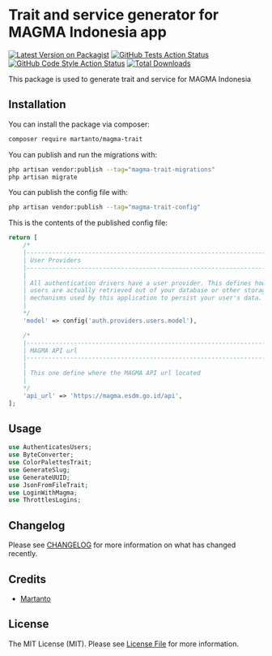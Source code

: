 # Trait and service generator for MAGMA Indonesia app

[![Latest Version on Packagist](https://img.shields.io/packagist/v/martanto/magma-trait.svg?style=flat-square)](https://packagist.org/packages/martanto/magma-trait)
[![GitHub Tests Action Status](https://img.shields.io/github/actions/workflow/status/martanto/magma-trait/run-tests.yml?branch=main&label=tests&style=flat-square)](https://github.com/martanto/magma-trait/actions?query=workflow%3Arun-tests+branch%3Amain)
[![GitHub Code Style Action Status](https://img.shields.io/github/actions/workflow/status/martanto/magma-trait/fix-php-code-style-issues.yml?branch=main&label=code%20style&style=flat-square)](https://github.com/martanto/magma-trait/actions?query=workflow%3A"Fix+PHP+code+style+issues"+branch%3Amain)
[![Total Downloads](https://img.shields.io/packagist/dt/martanto/magma-trait.svg?style=flat-square)](https://packagist.org/packages/martanto/magma-trait)

This package is used to generate trait and service for MAGMA Indonesia

## Installation

You can install the package via composer:

```bash
composer require martanto/magma-trait
```

You can publish and run the migrations with:

```bash
php artisan vendor:publish --tag="magma-trait-migrations"
php artisan migrate
```

You can publish the config file with:

```bash
php artisan vendor:publish --tag="magma-trait-config"
```

This is the contents of the published config file:

```php
return [
    /*
    |--------------------------------------------------------------------------
    | User Providers
    |--------------------------------------------------------------------------
    |
    | All authentication drivers have a user provider. This defines how the
    | users are actually retrieved out of your database or other storage
    | mechanisms used by this application to persist your user's data.
    |
    */
    'model' => config('auth.providers.users.model'),

    /*
    |--------------------------------------------------------------------------
    | MAGMA API url
    |--------------------------------------------------------------------------
    |
    | This one define where the MAGMA API url located
    |
    */
    'api_url' => 'https://magma.esdm.go.id/api',
];
```

## Usage

```php
use AuthenticatesUsers;
use ByteConverter;
use ColorPalettesTrait;
use GenerateSlug;
use GenerateUUID;
use JsonFromFileTrait;
use LoginWithMagma;
use ThrottlesLogins;
```

## Changelog

Please see [CHANGELOG](CHANGELOG.md) for more information on what has changed recently.

## Credits

- [Martanto](https://github.com/martanto)

## License

The MIT License (MIT). Please see [License File](LICENSE.md) for more information.

